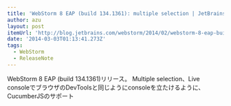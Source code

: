 ```yaml
---
title: 'WebStorm 8 EAP (build 134.1361): multiple selection | JetBrains WebStorm Blog'
author: azu
layout: post
itemUrl: 'http://blog.jetbrains.com/webstorm/2014/02/webstorm-8-eap-build-134-1361-multiple-selection/'
date: '2014-03-03T01:13:41.273Z'
tags:
  - WebStorm
  - ReleaseNote
---
```

WebStorm 8 EAP (build 134.1361)リリース。
Multiple selection、Live consoleでブラウザのDevToolsと同じようにconsoleを立たけるように、CucumberJSのサポート
